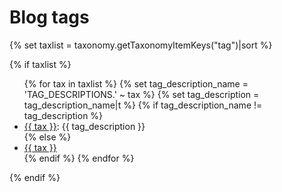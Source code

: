 <h1>Blog tags</h1>

{% set taxlist = taxonomy.getTaxonomyItemKeys("tag")|sort %}

{% if taxlist %}
<ul>
{% for tax in taxlist %}
    {% set tag_description_name = 'TAG_DESCRIPTIONS.' ~ tax %}
    {% set tag_description = tag_description_name|t %}
    {% if tag_description_name != tag_description %}
    <li><a href="/blog/tag{{ config.system.param_sep }}{{ tax }}">{{ tax }}</a>: {{ tag_description }}</li>
    {% else %}
    <li><a href="/blog/tag{{ config.system.param_sep }}{{ tax }}">{{ tax }}</a></li>
    {% endif %}
{% endfor %}
</ul>
{% endif %}
